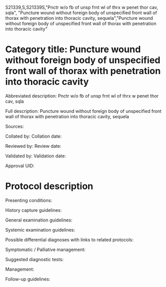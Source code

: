 S21339,S,S21339S,"Pnctr w/o fb of unsp frnt wl of thrx w penet thor cav, sqla", "Puncture wound without foreign body of unspecified front wall of thorax with penetration into thoracic cavity, sequela","Puncture wound without foreign body of unspecified front wall of thorax with penetration into thoracic cavity"
# Category title: Puncture wound without foreign body of unspecified front wall of thorax with penetration into thoracic cavity

Abbreviated description: Pnctr w/o fb of unsp frnt wl of thrx w penet thor cav, sqla

Full description: Puncture wound without foreign body of unspecified front wall of thorax with penetration into thoracic cavity, sequela

Sources:

Collated by:
Collation date:

Reviewed by:
Review date:

Validated by:
Validation date:

Approval UID:

# Protocol description

Presenting conditions:

History capture guidelines:

General examination guidelines:

Systemic examination guidelines:

Possible differential diagnoses with links to related protocols:

Symptomatic / Palliative management:

Suggested diagnostic tests:

Management:

Follow-up guidelines:
